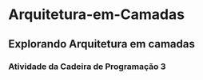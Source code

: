 # Arquitetura-em-Camadas
## Explorando Arquitetura em camadas
### Atividade da Cadeira de Programação 3
